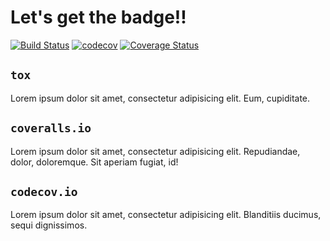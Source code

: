 # Let's get the badge!! #
[![Build Status](https://travis-ci.org/yoon-gu/ci-sample.svg?branch=master)](https://travis-ci.org/yoon-gu/ci-sample)
[![codecov](https://codecov.io/gh/yoon-gu/ci-sample/branch/master/graph/badge.svg)](https://codecov.io/gh/yoon-gu/ci-sample)
[![Coverage Status](https://coveralls.io/repos/github/yoon-gu/ci-sample/badge.svg?branch=master)](https://coveralls.io/github/yoon-gu/ci-sample?branch=master)
## `tox` ##
Lorem ipsum dolor sit amet, consectetur adipisicing elit. Eum, cupiditate.

## `coveralls.io` ##
Lorem ipsum dolor sit amet, consectetur adipisicing elit. Repudiandae, dolor, doloremque. Sit aperiam fugiat, id!

## `codecov.io` ##
Lorem ipsum dolor sit amet, consectetur adipisicing elit. Blanditiis ducimus, sequi dignissimos.
